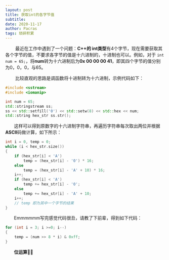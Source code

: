 ```yaml
---
layout: post
title: 获取int的各字节值
subtitle:  
date: 2020-11-17
author: Pacras
tags: 琐碎积累
---
```

&nbsp; &nbsp; &nbsp; &nbsp; 最近在工作中遇到了一个问题：**C++**的** int类型**有4个字节，现在需要获取其各个字节的值，不要求各字节的值是十六进制的，十进制也可以。例如，对于 `int num = 65;`，将**num**转为十六进制后为**0x 00 00 00 41**，即其四个字节的值分别为0，0，0，与65。

&nbsp; &nbsp; &nbsp; &nbsp; 比较直观的思路是调函数将十进制转为十六进制，示例代码如下：

```c++
#include <sstream>
#include <iomanip>

int num = 65;
std::stringstream ss;
ss << std::setfill('0') << std::setw(8) << std::hex << num;
std::string hex_str ss.str();
```

&nbsp; &nbsp; &nbsp; &nbsp;这样可以得到原数字的十六进制字符串，再遍历字符串每次取出两位并根据**ASCII**码做计算，如下所示：

```c++
int i = 0, temp = 0;
while (i < hex_str.size())
{
    if (hex_str[i] < 'A')
        temp = (hex_str[i] - '0') * 16;
    else
        temp = (hex_str[i] - 'A' + 10) * 16;
    i++;
    if (hex_str[i] < 'A')
        temp += hex_str[i] - '0';
    else
        temp += hex_str[i] - 'A' + 10;
    i++;
    // temp 即为其中一个字节的结果
}
```

&nbsp; &nbsp; &nbsp; &nbsp;Emmmmmm写完感觉代码很丑，请教了下前辈，得到如下代码：

```c++
for (int i = 3; i >=0; i--)
{
    temp = (num >> 8 * i) & 0xff;
}
```

&nbsp; &nbsp; &nbsp; &nbsp;**位运算**🐂🍺






